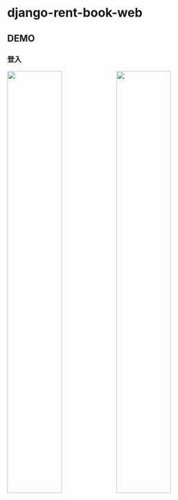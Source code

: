 # django-rent-book-web

## DEMO

### 登入

<img src="https://i.imgur.com/jjnLN1y.png" width="50%" height="50%"></img><img src="https://i.imgur.com/KXV7gkY.png" width="50%" height="50%"></img>

